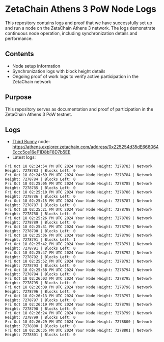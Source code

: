 # ZetaChain Athens 3 PoW Node Logs
This repository contains logs and proof that we have successfully set up and run a node on the ZetaChain Athens 3 network. The logs demonstrate continuous node operation, including synchronization details and performance.

## Contents
- Node setup information
- Synchronization logs with block height details
- Ongoing proof of work logs to verify active participation in the ZetaChain network

## Purpose
This repository serves as documentation and proof of participation in the ZetaChain Athens 3 PoW testnet.

## Logs

- [Third Bunny](https://thirdbunny.xyz/) node: https://athens.explorer.zetachain.com/address/0x225254d35dE666064Eccc5ce16eF1D8bF8D7b5EE
- Latest logs:
```
Fri Oct 18 02:24:54 PM UTC 2024 Your Node Height: 7278783 | Network Height: 7278783 | Blocks Left: 0
Fri Oct 18 02:24:59 PM UTC 2024 Your Node Height: 7278784 | Network Height: 7278784 | Blocks Left: 0
Fri Oct 18 02:25:05 PM UTC 2024 Your Node Height: 7278785 | Network Height: 7278785 | Blocks Left: 0
Fri Oct 18 02:25:10 PM UTC 2024 Your Node Height: 7278786 | Network Height: 7278786 | Blocks Left: 0
Fri Oct 18 02:25:15 PM UTC 2024 Your Node Height: 7278787 | Network Height: 7278787 | Blocks Left: 0
Fri Oct 18 02:25:21 PM UTC 2024 Your Node Height: 7278788 | Network Height: 7278788 | Blocks Left: 0
Fri Oct 18 02:25:26 PM UTC 2024 Your Node Height: 7278789 | Network Height: 7278789 | Blocks Left: 0
Fri Oct 18 02:25:31 PM UTC 2024 Your Node Height: 7278790 | Network Height: 7278790 | Blocks Left: 0
Fri Oct 18 02:25:36 PM UTC 2024 Your Node Height: 7278790 | Network Height: 7278791 | Blocks Left: 1
Fri Oct 18 02:25:42 PM UTC 2024 Your Node Height: 7278791 | Network Height: 7278791 | Blocks Left: 0
Fri Oct 18 02:25:47 PM UTC 2024 Your Node Height: 7278792 | Network Height: 7278792 | Blocks Left: 0
Fri Oct 18 02:25:52 PM UTC 2024 Your Node Height: 7278793 | Network Height: 7278793 | Blocks Left: 0
Fri Oct 18 02:25:58 PM UTC 2024 Your Node Height: 7278794 | Network Height: 7278794 | Blocks Left: 0
Fri Oct 18 02:26:03 PM UTC 2024 Your Node Height: 7278795 | Network Height: 7278795 | Blocks Left: 0
Fri Oct 18 02:26:08 PM UTC 2024 Your Node Height: 7278796 | Network Height: 7278796 | Blocks Left: 0
Fri Oct 18 02:26:13 PM UTC 2024 Your Node Height: 7278797 | Network Height: 7278797 | Blocks Left: 0
Fri Oct 18 02:26:19 PM UTC 2024 Your Node Height: 7278798 | Network Height: 7278798 | Blocks Left: 0
Fri Oct 18 02:26:24 PM UTC 2024 Your Node Height: 7278799 | Network Height: 7278799 | Blocks Left: 0
Fri Oct 18 02:26:29 PM UTC 2024 Your Node Height: 7278800 | Network Height: 7278800 | Blocks Left: 0
Fri Oct 18 02:26:35 PM UTC 2024 Your Node Height: 7278801 | Network Height: 7278801 | Blocks Left: 0
```
